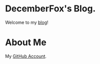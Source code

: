 # DecemberFox's Blog.

Welcome to my [blog](https://decemberfox.github.io/)!

# About Me

My [GitHub Account](https://github.com/DecemberFox).
